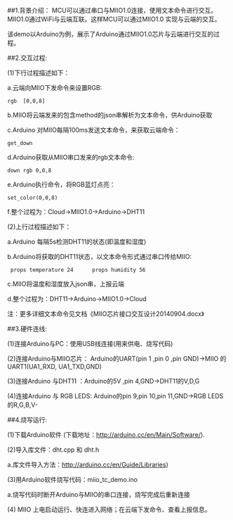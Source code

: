 ##1.背景介绍：
MCU可以通过串口与MIIO1.0连接，使用文本命令进行交互。MIIO1.0通过WiFi与云端互联。这样MCU可以通过MIIO1.0 实现与云端的交互。

该demo以Arduino为例，展示了Arduino通过MIIO1.0芯片与云端进行交互的过程。

##2.交互过程:

(1)下行过程描述如下：

   a.云端向MIIO下发命令来设置RGB: 
    
    rgb  [0,0,8]

   b.MIIO将云端发来的包含method的json串解析为文本命令，供Arduino获取

   c.Arduino 对MIIO每隔100ms发送文本命令，来获取云端命令：
   
    get_down 

   d.Arduino获取从MIIO串口发来的rgb文本命令: 
    
    down rgb 0,0,8

   e.Arduino执行命令，将RGB蓝灯点亮：
    
    set_color(0,0,8)

   f.整个过程为：Cloud->MIIO1.0->Arduino->DHT11

(2)上行过程描述如下：

   a.Arduino 每隔5s检测DHT11的状态(即温度和湿度) 

   b.Arduino将获取的DHT11状态，以文本命令形式通过串口传给MIIO:

     props temperature 24      props humidity 56

   c.MIIO将温度和湿度放入json串，上报云端

   d.整个过程为：DHT11->Arduino->MIIO1.0->Cloud

注：更多详细文本命令见文档《MIIO芯片接口交互设计20140904.docx》

##3.硬件连线:

(1)连接Arduino与PC：使用USB线连接(用来供电、烧写代码)

(2)连接Arduino与MIIO芯片： Arduino的UART(pin 1 ,pin 0 ,pin GND)->MIIO 的UART1(UA1_RXD, UA1_TXD,GND)

(3)连接Arduino 与DHT11 ：Arduino的5V ,pin 4,GND->DHT11的V,D,G

(4)连接Arduino 与 RGB LEDS: Arduino的pin 9,pin 10,pin 11,GND->RGB LEDS的R,G,B,V-

##4.烧写运行:

(1)下载Arduino软件 (下载地址：http://arduino.cc/en/Main/Software/).

(2)导入库文件：dht.cpp 和 dht.h 

   a.库文件导入方法：http://arduino.cc/en/Guide/Libraries)

(3)用Arduino软件烧写代码：miio_tc_demo.ino

   a.烧写代码时断开Arduino与MIIO的串口连接，烧写完成后重新连接
   
(4) MIIO 上电启动运行、快连进入网络；在云端下发命令、查看上报信息。
